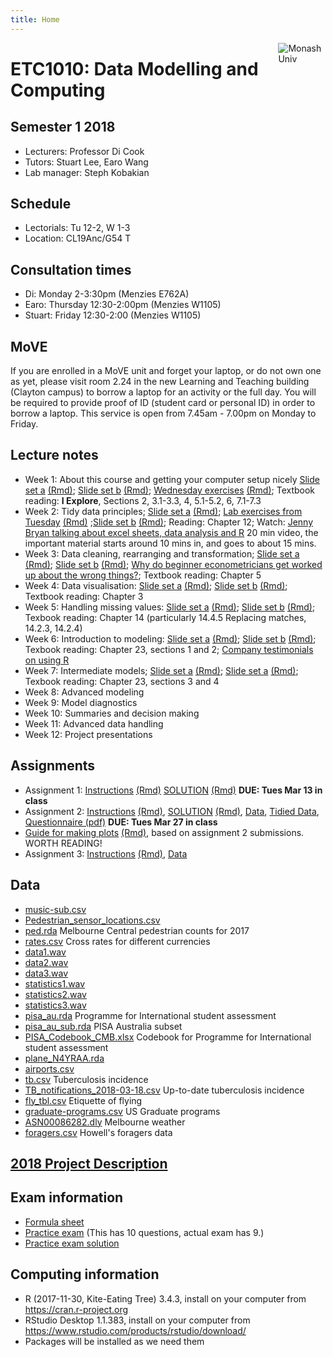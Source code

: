```yaml
---
title: Home
---
```


[<img src="img/M.png" style="max-width:15%;min-width:40px;float:right;" alt="Monash Univ" />](https://monash.edu)

# ETC1010: Data Modelling and Computing

## Semester 1 2018

- Lecturers: Professor Di Cook 
- Tutors: Stuart Lee, Earo Wang
- Lab manager: Steph Kobakian

## Schedule

- Lectorials: Tu 12-2, W 1-3 
- Location: CL19Anc/G54 T

## Consultation times

- Di: Monday 2-3:30pm (Menzies E762A)
- Earo: Thursday 12:30-2:00pm (Menzies W1105)
- Stuart: Friday 12:30-2:00 (Menzies W1105)

## MoVE

If you are enrolled in a MoVE unit and forget your laptop, or do not own one as yet, please visit room 2.24 in the new Learning and Teaching building (Clayton campus) to borrow a laptop for an activity or the full day. You will be required to provide proof of ID (student card or personal ID) in order to borrow a laptop. This service is open from 7.45am - 7.00pm on Monday to Friday.

## Lecture notes

- Week 1: About this course and getting your computer setup nicely [Slide set a](https://ebsmonash.shinyapps.io/lecture1a_intro/) [(Rmd)](lectures/lecture1a/lecture1a_intro.Rmd); [Slide set b](https://ebsmonash.shinyapps.io/lecture1b_intro/) [(Rmd)](lectures/lecture1b/lecture1b_intro.Rmd); [Wednesday exercises](https://ebsmonash.shinyapps.io/lecture1c_intro/) [(Rmd)](lectures/lecture1c/lecture1c_intro.Rmd); Textbook reading: __I Explore__, Sections 2, 3.1-3.3, 4, 5.1-5.2, 6, 7.1-7.3
- Week 2: Tidy data principles; [Slide set a](https://ebsmonash.shinyapps.io/lecture2a_tidydata/) [(Rmd)](lectures/lecture2a/lecture2a_tidydata.Rmd); [Lab exercises from Tuesday](lectures/Lab_exercises_week-2.html) [(Rmd)](lectures/Lab_exercises_week-2.Rmd) ;[Slide set b](https://ebsmonash.shinyapps.io/lecture2b_tidydata/) [(Rmd)](lectures/lecture2b/lecture2b_tidydata.Rmd); Reading: Chapter 12; Watch: [Jenny Bryan talking about excel sheets, data analysis and R](https://channel9.msdn.com/Events/useR-international-R-User-conference/useR2016/jailbreakr-Get-out-of-Excel-free) 20 min video, the important material starts around 10 mins in, and goes to about 15 mins.
- Week 3: Data cleaning, rearranging and transformation; [Slide set a](https://ebsmonash.shinyapps.io/lecture3a_wrangling/) [(Rmd)](lectures/lecture3a/lecture3a_wrangling.Rmd); [Slide set b](https://ebsmonash.shinyapps.io/lecture3b_wrangling/) [(Rmd)](lectures/lecture3b/lecture3b_wrangling.Rmd); [Why do beginner econometricians get worked up about the wrong things?](http://worthwhile.typepad.com/worthwhile_canadian_initi/2014/03/why-do-people-get-so-worked-about-linear-probability-models.html); Textbook reading: Chapter 5
- Week 4: Data visualisation: [Slide set a](https://ebsmonash.shinyapps.io/lecture4a_visualisation/) [(Rmd)](lectures/lecture4a/lecture4a_visualisation.Rmd); [Slide set b](https://ebsmonash.shinyapps.io/lecture4b_visualisation/) [(Rmd)](lectures/lecture4b/lecture4b_visualisation.Rmd); Textbook reading: Chapter 3
- Week 5: Handling missing values: [Slide set a](https://ebsmonash.shinyapps.io/lecture5a_missings/) [(Rmd)](lectures/lecture5a/lecture5a_missings.Rmd); [Slide set b](https://ebsmonash.shinyapps.io/lecture5b_recap/) [(Rmd)](lectures/lecture5b/lecture5b_recap.Rmd); Texbook reading: Chapter 14 (particularly 14.4.5 Replacing matches, 14.2.3, 14.2.4)
- Week 6: Introduction to modeling: [Slide set a](https://ebsmonash.shinyapps.io/lecture6a_models/) [(Rmd)](lectures/lecture6a/lecture6a_models.Rmd); [Slide set b](https://ebsmonash.shinyapps.io/lecture6b_models/) [(Rmd)](lectures/lecture6b/lecture6b_models.Rmd); Texbook reading: Chapter 23, sections 1 and 2; [Company testimonials on using R](https://github.com/ThinkR-open/companies-using-r)
- Week 7: Intermediate models; [Slide set a](https://ebsmonash.shinyapps.io/lecture7a_models/) [(Rmd)](lectures/lecture7a/lecture7a_models.Rmd); [Slide set a](https://ebsmonash.shinyapps.io/lecture7b_models/) [(Rmd)](lectures/lecture7b/lecture7b_models.Rmd); Texbook reading: Chapter 23, sections 3 and 4
- Week 8: Advanced modeling
- Week 9: Model diagnostics
- Week 10: Summaries and decision making
- Week 11: Advanced data handling
- Week 12: Project presentations

## Assignments

- Assignment 1: [Instructions](assignments/assignment1.html) [(Rmd)](assignments/assignment1.Rmd) [SOLUTION](assignments/assignment1_solution.html) [(Rmd)](assignments/assignment1_solution.Rmd) **DUE: Tues Mar 13 in class**
- Assignment 2: [Instructions](assignments/assignment2.html) [(Rmd)](assignments/assignment2.Rmd), [SOLUTION](assignments/assignment2_solution.html) [(Rmd)](assignments/assignment2_solution.Rmd),  [Data](assignments/data/survey.csv), [Tidied Data](assignments/data/survey_tidy.csv), [Questionnaire (pdf)](assignments/class_survey.pdf)  **DUE: Tues Mar 27 in class**
- [Guide for making plots](assignments/assign2_blog.html) [(Rmd)](assignments/assign2_blog.Rmd), based on assignment 2 submissions. WORTH READING!
- Assignment 3: [Instructions](assignments/assignment3.html) [(Rmd)](assignments/assignment3.Rmd), [Data](assignments/data/Melbourne_housing_FULL.csv)

<!--
- [Peer evaluation assignments](assignments/assignment2_marking.csv) This is the team's assignment that you should evaluate, on reproducing and explanations. Enter your feedback in the "Assignment 2 peer evaluation" on ED. 
- You can download the Rmd and html for your evaluation here:
    - 5T: [Rmd](assignments/assignment2_submissions/5T/5T.Rmd) [html](assignments/assignment2_submissions/5T/5T.html)
    - BBC: [Rmd](assignments/assignment2_submissions/BBC/BBC.Rmd) [html](assignments/assignment2_submissions/BBC/BBC.html)
    - Black_4: [Rmd](assignments/assignment2_submissions/Black_4/Black_4.Rmd) [html](assignments/assignment2_submissions/Black_4/Black_4.html)
    - CJ: [Rmd](assignments/assignment2_submissions/CJ/CJ.Rmd) [html](assignments/assignment2_submissions/CJ/CJ.html)
    - Data Lads: [Rmd](assignments/assignment2_submissions/Data Lads/Data Lads.Rmd) [html](assignments/assignment2_submissions/Data Lads/Data Lads.html)
    - DQ: [Rmd](assignments/assignment2_submissions/DQ/DQ.Rmd) [html](assignments/assignment2_submissions/DQ/DQ.html)
    - ETC1010: [Rmd](assignments/assignment2_submissions/ETC1010/ETC1010.Rmd) [html](assignments/assignment2_submissions/ETC1010/ETC1010.html)
    - Group One: [Rmd](assignments/assignment2_submissions/Group-One/Group-One.Rmd) [html](assignments/assignment2_submissions/Group-One/Group-One.html)
    - Group1: [Rmd](assignments/assignment2_submissions/Group1/Group1.Rmd)
    - Group2: [Rmd](assignments/assignment2_submissions/Group2/Group2.rmd) [html](assignments/assignment2_submissions/Group2/Group2.html)
    - Group5: [Rmd](assignments/assignment2_submissions/Group5/Group5.Rmd) [html](assignments/assignment2_submissions/Group5/Group5.html)
    - GuangZongYaoZu: [Rmd](assignments/assignment2_submissions/GuangZongYaoZu/GuangZongYaoZu.Rmd) [html](assignments/assignment2_submissions/GuangZongYaoZu/GuangZongYaoZu.html)
    - HDgroup: [Rmd](assignments/assignment2_submissions/HDgroup/HDgroup.Rmd) [html](assignments/assignment2_submissions/HDgroup/HDgroup.html)
   - KatTim: [Rmd](assignments/assignment2_submissions/KatTim/KatTim.Rmd) [html](assignments/assignment2_submissions/KatTim/KatTim.html)
    - LSE: [Rmd](assignments/assignment2_submissions/LSE/LSE.Rmd) [html](assignments/assignment2_submissions/LSE/LSE.html)
    - MNS2: [Rmd](assignments/assignment2_submissions/MNS2/MNS2.Rmd) [html](assignments/assignment2_submissions/MNS2/MNS2.html)
    - OTN: [Rmd](assignments/assignment2_submissions/OTN/OTN.Rmd) [html](assignments/assignment2_submissions/OTN/OTN.html)
    - Raymond & Co: [Rmd](assignments/assignment2_submissions/Raymond & Co/Raymond & Co.Rmd) [html](assignments/assignment2_submissions/Raymond & Co/Raymond & Co.html)
    - The_Ems: [Rmd](assignments/assignment2_submissions/The_Ems/The_Ems.Rmd) [html](assignments/assignment2_submissions/The_Ems/The_Ems.html)
    - The Markdown Mates: [Rmd](assignments/assignment2_submissions/The_Markdown_Mates/The_Markdown_Mates.Rmd) [html](assignments/assignment2_submissions/The_Markdown_Mates/The_Markdown_Mates.html)
    - The_pirates: [Rmd](assignments/assignment2_submissions/The_pirates/The_pirates.Rmd) [html](assignments/assignment2_submissions/The_pirates/The_pirates.html)
    - YES: [Rmd](assignments/assignment2_submissions/YES/YES.Rmd) [html](assignments/assignment2_submissions/YES/YES.html)
-->

## Data 

- [music-sub.csv](http://dmac.netlify.com/lectures/data/music-sub.csv)
- [Pedestrian_sensor_locations.csv](http://dmac.netlify.com/lectures/data/Pedestrian_sensor_locations.csv)
- [ped.rda](http://dmac.netlify.com/lectures/data/ped.rda) Melbourne Central pedestrian counts for 2017
- [rates.csv](http://dmac.netlify.com/lectures/data/rates.csv) Cross rates for different currencies
- [data1.wav](http://dmac.netlify.com/lectures/data/data1.wav)
- [data2.wav](http://dmac.netlify.com/lectures/data/data2.wav)
- [data3.wav](http://dmac.netlify.com/lectures/data/data3.wav)
- [statistics1.wav](http://dmac.netlify.com/lectures/data/statistics1.wav)
- [statistics2.wav](http://dmac.netlify.com/lectures/data/statistics2.wav)
- [statistics3.wav](http://dmac.netlify.com/lectures/data/statistics3.wav)
- [pisa_au.rda](http://dmac.netlify.com/lectures/data/pisa_au.rda) Programme for International student assessment
- [pisa_au_sub.rda](http://dmac.netlify.com/lectures/lecture7a/data/pisa_au_sub.rda) PISA Australia subset
- [PISA_Codebook_CMB.xlsx](http://dmac.netlify.com/lectures/data/PISA_Codebook_CMB.xlsx) Codebook for Programme for International student assessment
- [plane_N4YRAA.rda](http://dmac.netlify.com/lectures/data/plane_N4YRAA.rda)
- [airports.csv](http://dmac.netlify.com/lectures/data/airports.csv)
- [tb.csv](http://dmac.netlify.com/lectures/data/tb.csv) Tuberculosis incidence
- [TB_notifications_2018-03-18.csv](http://dmac.netlify.com/lectures/data/TB_notifications_2018-03-18.csv) Up-to-date tuberculosis incidence
- [fly_tbl.csv](http://dmac.netlify.com/lectures/data/fly_tbl.csv) Etiquette of flying
- [graduate-programs.csv](http://dmac.netlify.com/lectures/data/graduate-programs.csv) US Graduate programs 
- [ASN00086282.dly](http://dmac.netlify.com/lectures/data/ASN00086282.dly) Melbourne weather
- [foragers.csv](http://dmac.netlify.com/lectures/data/foragers.csv) Howell's foragers data


## [2018 Project Description](project/project-ETC1010.pdf) 


## Exam information

- [Formula sheet](lectures/ETC1010_FORMULA_SHEET.pdf)
- [Practice exam](exam/practice_exam2017.pdf) (This has 10 questions, actual exam has 9.)
- [Practice exam solution](exam/practice_exam2017_solution.pdf)

## Computing information

- R (2017-11-30, Kite-Eating Tree) 3.4.3, install on your computer from https://cran.r-project.org
- RStudio Desktop 1.1.383, install on your computer from https://www.rstudio.com/products/rstudio/download/
- Packages will be installed as we need them
